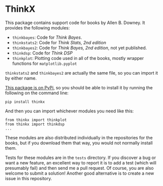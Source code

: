 # ThinkX

This package contains support code for books by Allen B. Downey.  It provides the following modules:

* `thinkbayes`: Code for *Think Bayes*. 
* `thinkstats2`: Code for *Think Stats, 2nd edition*
* `thinkbayes2`: Code for *Think Bayes, 2nd edition*, not yet published.
* `thinkdsp`: Code for *Think DSP*
* `thinkplot`: Plotting code used in all of the books, mostly wrapper functions for `matplotlib.pyplot`

`thinkstats2` and `thinkbayes2` are actually the same file, so you can import it by either name.

[This package is on PyPi](https://pypi.python.org/pypi?name=thinkx&:action=display), so you should be able to install it by running the following on the command line:

    pip install thinkx

And then you can import whichever modules you need like this:

    from thinkx import thinkplot
    from thinkx import thinkdsp
    ...

These modules are also distributed individually in the repositories for the books, but if you download them that way, you would not normally install them.

Tests for these modules are in the `tests` directory.  If you discover a bug or want a new feature, an excellent way to report it is to add a test (which will presumably fail) and then send me a pull request.  Of course, you are also welcome to submit a solution!  Another good alternative is to create a new issue in this repository.
